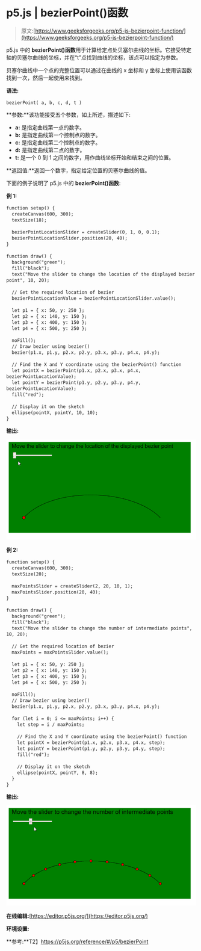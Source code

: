 # p5.js | bezierPoint()函数

> 原文:[https://www.geeksforgeeks.org/p5-js-bezierpoint-function/](https://www.geeksforgeeks.org/p5-js-bezierpoint-function/)

p5.js 中的 **bezierPoint()函数**用于计算给定点处贝塞尔曲线的坐标。它接受特定轴的贝塞尔曲线的坐标，并在“t”点找到曲线的坐标，该点可以指定为参数。

贝塞尔曲线中一个点的完整位置可以通过在曲线的 x 坐标和 y 坐标上使用该函数找到一次，然后一起使用来找到。

**语法:**

```
bezierPoint( a, b, c, d, t )
```

**参数:**该功能接受五个参数，如上所述，描述如下:

*   **a:** 是指定曲线第一点的数字。
*   **b:** 是指定曲线第一个控制点的数字。
*   **c:** 是指定曲线第二个控制点的数字。
*   **d:** 是指定曲线第二点的数字。
*   **t:** 是一个 0 到 1 之间的数字，用作曲线坐标开始和结束之间的位置。

**返回值:**返回一个数字，指定给定位置的贝塞尔曲线的值。

下面的例子说明了 p5.js 中的 **bezierPoint()函数**:

**例 1:**

```
function setup() {
  createCanvas(600, 300);
  textSize(18);

  bezierPointLocationSlider = createSlider(0, 1, 0, 0.1);
  bezierPointLocationSlider.position(20, 40);
}

function draw() {
  background("green");
  fill("black");
  text("Move the slider to change the location of the displayed bezier point", 10, 20);

  // Get the required location of bezier
  bezierPointLocationValue = bezierPointLocationSlider.value();

  let p1 = { x: 50, y: 250 };
  let p2 = { x: 140, y: 150 };
  let p3 = { x: 400, y: 150 };
  let p4 = { x: 500, y: 250 };

  noFill();
  // Draw bezier using bezier()
  bezier(p1.x, p1.y, p2.x, p2.y, p3.x, p3.y, p4.x, p4.y);

  // Find the X and Y coordinate using the bezierPoint() function
  let pointX = bezierPoint(p1.x, p2.x, p3.x, p4.x, bezierPointLocationValue);
  let pointY = bezierPoint(p1.y, p2.y, p3.y, p4.y, bezierPointLocationValue);
  fill("red");

  // Display it on the sketch
  ellipse(pointX, pointY, 10, 10);
}
```

**输出:**

![bezierPoint-currentPoint](img/64de7e993ff1399c887e0439b3b0c330.png)

**例 2:**

```
function setup() {
  createCanvas(600, 300);
  textSize(20);

  maxPointsSlider = createSlider(2, 20, 10, 1);
  maxPointsSlider.position(20, 40);
}

function draw() {
  background("green");
  fill("black");
  text("Move the slider to change the number of intermediate points", 10, 20);

  // Get the required location of bezier
  maxPoints = maxPointsSlider.value();

  let p1 = { x: 50, y: 250 };
  let p2 = { x: 140, y: 150 };
  let p3 = { x: 400, y: 150 };
  let p4 = { x: 500, y: 250 };

  noFill();
  // Draw bezier using bezier()
  bezier(p1.x, p1.y, p2.x, p2.y, p3.x, p3.y, p4.x, p4.y);

  for (let i = 0; i <= maxPoints; i++) {
    let step = i / maxPoints;

    // Find the X and Y coordinate using the bezierPoint() function
    let pointX = bezierPoint(p1.x, p2.x, p3.x, p4.x, step);
    let pointY = bezierPoint(p1.y, p2.y, p3.y, p4.y, step);
    fill("red");

    // Display it on the sketch
    ellipse(pointX, pointY, 8, 8);
  }
}
```

**输出:**

![bezierPoint-maxPoints](img/fd810838fbfebbcfc1912111088c5b0b.png)

**在线编辑:**[https://editor.p5js.org/](https://editor.p5js.org/)

**环境设置:**

**参考:**T2】https://p5js.org/reference/#/p5/bezierPoint